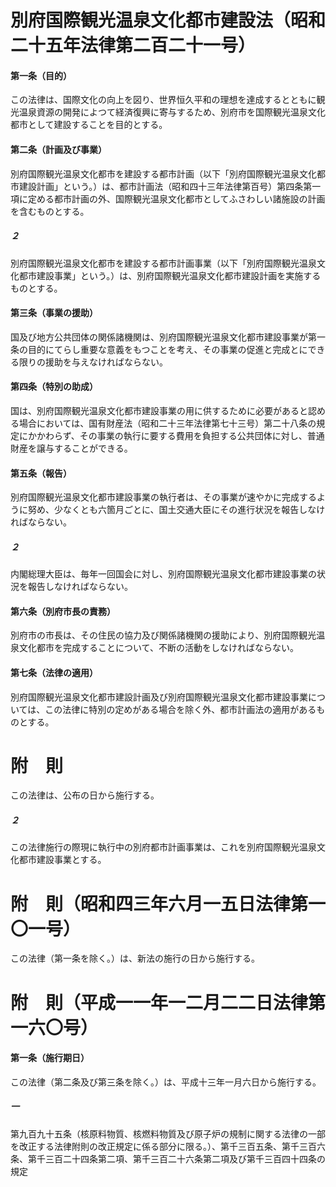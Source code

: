 # 別府国際観光温泉文化都市建設法（昭和二十五年法律第二百二十一号）
#### 第一条（目的）
この法律は、国際文化の向上を図り、世界恒久平和の理想を達成するとともに観光温泉資源の開発によつて経済復興に寄与するため、別府市を国際観光温泉文化都市として建設することを目的とする。
#### 第二条（計画及び事業）
別府国際観光温泉文化都市を建設する都市計画（以下「別府国際観光温泉文化都市建設計画」という。）は、都市計画法（昭和四十三年法律第百号）第四条第一項に定める都市計画の外、国際観光温泉文化都市としてふさわしい諸施設の計画を含むものとする。
##### ２
別府国際観光温泉文化都市を建設する都市計画事業（以下「別府国際観光温泉文化都市建設事業」という。）は、別府国際観光温泉文化都市建設計画を実施するものとする。
#### 第三条（事業の援助）
国及び地方公共団体の関係諸機関は、別府国際観光温泉文化都市建設事業が第一条の目的にてらし重要な意義をもつことを考え、その事業の促進と完成とにできる限りの援助を与えなければならない。
#### 第四条（特別の助成）
国は、別府国際観光温泉文化都市建設事業の用に供するために必要があると認める場合においては、国有財産法（昭和二十三年法律第七十三号）第二十八条の規定にかかわらず、その事業の執行に要する費用を負担する公共団体に対し、普通財産を譲与することができる。
#### 第五条（報告）
別府国際観光温泉文化都市建設事業の執行者は、その事業が速やかに完成するように努め、少なくとも六箇月ごとに、国土交通大臣にその進行状況を報告しなければならない。
##### ２
内閣総理大臣は、毎年一回国会に対し、別府国際観光温泉文化都市建設事業の状況を報告しなければならない。
#### 第六条（別府市長の責務）
別府市の市長は、その住民の協力及び関係諸機関の援助により、別府国際観光温泉文化都市を完成することについて、不断の活動をしなければならない。
#### 第七条（法律の適用）
別府国際観光温泉文化都市建設計画及び別府国際観光温泉文化都市建設事業については、この法律に特別の定めがある場合を除く外、都市計画法の適用があるものとする。
# 附　則
この法律は、公布の日から施行する。
##### ２
この法律施行の際現に執行中の別府都市計画事業は、これを別府国際観光温泉文化都市建設事業とする。
# 附　則（昭和四三年六月一五日法律第一〇一号）
この法律（第一条を除く。）は、新法の施行の日から施行する。
# 附　則（平成一一年一二月二二日法律第一六〇号）
#### 第一条（施行期日）
この法律（第二条及び第三条を除く。）は、平成十三年一月六日から施行する。
##### 一
第九百九十五条（核原料物質、核燃料物質及び原子炉の規制に関する法律の一部を改正する法律附則の改正規定に係る部分に限る。）、第千三百五条、第千三百六条、第千三百二十四条第二項、第千三百二十六条第二項及び第千三百四十四条の規定
